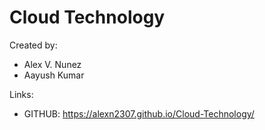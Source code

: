 # Cloud Technology

Created by:
* Alex V. Nunez
* Aayush Kumar

Links:

* GITHUB: 
https://alexn2307.github.io/Cloud-Technology/


